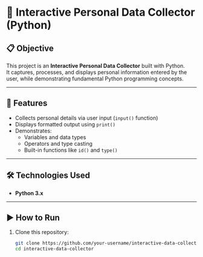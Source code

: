 # 📝 Interactive Personal Data Collector (Python)

## 📋 Objective
This project is an **Interactive Personal Data Collector** built with Python.  
It captures, processes, and displays personal information entered by the user, while demonstrating fundamental Python programming concepts.

---

## 🚀 Features
- Collects personal details via user input (`input()` function)
- Displays formatted output using `print()`
- Demonstrates:
  - Variables and data types
  - Operators and type casting
  - Built-in functions like `id()` and `type()`

---

## 🛠️ Technologies Used
- **Python 3.x**

---

## ▶️ How to Run
1. Clone this repository:
   ```bash
   git clone https://github.com/your-username/interactive-data-collector.git
   cd interactive-data-collector
